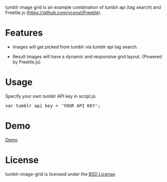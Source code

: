 tumblr image grid is an example combination of tumblr api (tag search) and Freetile.js (https://github.com/yconst/Freetile).

Features
========

- Images will get picked from tumblr via tumblr api tag search.

- Result images will have a dynamic and responsive grid layout. (Powered by Freetile.js)

Usage
========

Specify your own tumblr API key in script.js:

<pre>
var tumblr_api_key = 'YOUR API KEY';
</pre>

Demo
====

[Demo](http://haruolabs.com/works/freetile/)

License
========

tumblr-image-grid is licensed under the [BSD License](http://www.opensource.org/licenses/bsd-license.php).